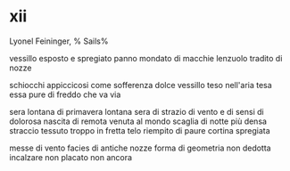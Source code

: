 # xii

Lyonel Feininger, %
Sails%

vessillo esposto e spregiato
panno mondato di macchie
lenzuolo tradito di nozze

schiocchi appiccicosi
come sofferenza dolce
vessillo teso nell'aria
tesa essa pure di freddo
che va via

sera lontana di primavera
lontana sera di strazio
di vento e di sensi
di dolorosa nascita
di remota venuta al mondo
scaglia di notte più densa
straccio tessuto troppo in fretta
telo riempito di paure
cortina spregiata

messe di vento
facies di antiche nozze
forma di geometria non dedotta
incalzare non placato
non ancora
